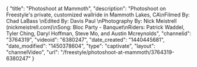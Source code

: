 {
    "title": "Photoshoot at Mammoth",
    "description": "Photoshoot on Freestyle's private, customized wallride in Mammoth Lakes, CA\nFilmed By: Chad LaBass \nEdited By: Davis Paul \nPhotography By: Nick Meistrell (nickmeistrell.com)\nSong: Bloc Party - Banquet\nRiders: Patrick Waddel, Tyler Ching, Daryl Hoffman, Steve Mo, and Austin Mcreynolds",
    "channelid": "3764319",
    "videoid": "6380247",
    "date_created": "1440445681",
    "date_modified": "1450378604",
    "type": "captivate",
    "layout": "channelVideo",
    "url": "\/freestyle\/photoshoot-at-mammoth\/3764319-6380247"
}